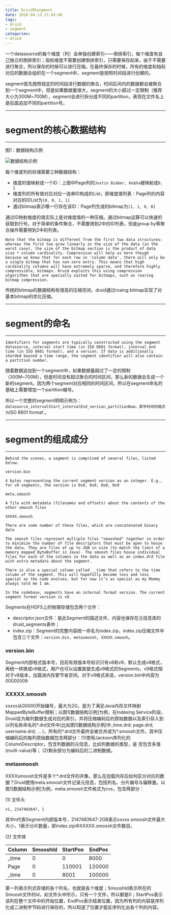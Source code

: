 ```yaml
---
title: Druid的segment
date: 2018-04-13 21:43:48
tags:
- druid
- segment
categories:
- druid
---
```


一个datasource的每个维度（列）会单独创建索引——倒排索引，每个维度有自己独立的倒排索引；指标维度不需要创建倒排索引，只需要保存起来，由于不需要进行聚合，所以保存的时候可以进行压缩。在最终保存的时候，所有的维度和指标对应的数据会组织在一个segment中，segment是按照时间段进行创建的。

segment首先按照规定的时间段进行数据的聚合，时间区间内的数据都会被聚合到一个segment中，但是如果数据量很大，segment的大小超过一定限制（推荐大小为300M~700M），segment会进行拆分成不同的partition，表现在文件名上是后面追加不同的partition号。

---
# segment的核心数据结构
---

图1：数据结构示例

![数据结构示例](https://upload-images.jianshu.io/upload_images/3151600-0e349c1fae92437d.png?imageMogr2/auto-orient/strip%7CimageView2/2/w/1240)

每个维度列的存储需要三种数据结构：

- 维度的值映射成一个ID：上图中Page列的`Justin Bieber, Ke$ha`被映射成`0, 1`
- 维度列的所有值对应对应一连串ID构成的List，即维度值列表：Page列的内容对应的IDList为`[0, 0, 1, 1]`
- 通过bitmap表示哪一行存在该ID：Page列生成的bitmap为`[1, 1, 0, 0]`

通过ID映射维度的值实际上是对维度值的一种压缩。通过bitmap运算可以快速的获取到行号。对于简单的条件聚合，不需要用到2中的ID列表，但是group by等聚合操作需要用到2中的列表。

```
Note that the bitmap is different from the first two data structures: whereas the first two grow linearly in the size of the data (in the worst case), the size of the bitmap section is the product of data size * column cardinality. Compression will help us here though because we know that for each row in 'column data', there will only be a single bitmap that has non-zero entry. This means that high cardinality columns will have extremely sparse, and therefore highly compressible, bitmaps. Druid exploits this using compression algorithms that are specially suited for bitmaps, such as roaring bitmap compression.
```

传统的bitmap的数据结构有很高的压缩空间，druid通过roaing bitmap实现了对基本bitmap的优化压缩。

---
# segment的命名
---

```
Identifiers for segments are typically constructed using the segment datasource, interval start time (in ISO 8601 format), interval end time (in ISO 8601 format), and a version. If data is additionally sharded beyond a time range, the segment identifier will also contain a partition number.
```

随着数据追加到一个segment中，如果数据量超过了一定的限制（300M~700M），但是时间没有超过聚合的时间区间，那么新的数据会生成一个新的segment。因为两个segment对应相同的时间区间，所以在segment命名的基础上需要增加一个partition编号。

所以一个完整的segment明明示例为：`datasource_intervalStart_intervalEnd_version_partitionNum，其中时间的格式为`ISO 8601 format`。

---
# segment的组成成分
---

```
Behind the scenes, a segment is comprised of several files, listed below.

version.bin

4 bytes representing the current segment version as an integer. E.g., for v9 segments, the version is 0x0, 0x0, 0x0, 0x9

meta.smoosh

A file with metadata (filenames and offsets) about the contents of the other smoosh files

XXXXX.smoosh

There are some number of these files, which are concatenated binary data

The smoosh files represent multiple files "smooshed" together in order to minimize the number of file descriptors that must be open to house the data. They are files of up to 2GB in size (to match the limit of a memory mapped ByteBuffer in Java). The smoosh files house individual files for each of the columns in the data as well as an index.drd file with extra metadata about the segment.

There is also a special column called __time that refers to the time column of the segment. This will hopefully become less and less special as the code evolves, but for now it’s as special as my Mommy always told me I am.

In the codebase, segments have an internal format version. The current segment format version is v9.
```

Segments在HDFS上的物理存储包含两个文件：

- descriptor.json文件：是此Segment的描述文件，内容也保存在元信息库的druid_segments表中；
- index.zip：Segment的完整内容统一命名为index.zip，index.zip压缩文件中包含三个文件：`version.bin, metasmoosh, XXXXX.smoosh`。

### version.bin

Segment内部格式版本号，目前有效版本号标识只有v8和v9，默认生成v8格式，再统一转换成v9格式，用户也可以设置直接生成v9格式的Segments，v9格式相对于v8版本，加载进内存更节省空间。对于v9格式来说，version.bin中内容为00000009

### XXXXX.smoosh

xxxxx从00000开始编号，最大为2G，是为了满足Java内存文件映射MappedByteBuffer限制；以图1[数据结构示例]为例，在Indexing Service阶段，Druid会为每列数据生成对应的索引，并将压缩编码后的原始数据以及索引存入到以列名称命名的*.drd文件中(比如图1[数据结构示例]中_time.drd; page.drd; username.drd; ... )，所有的*.drd文件最终会被合并成为*.smoosh文件。其中压缩编码后的每列原始数据包含两部分：(1)使用Jackson序列化的ColumnDescriptor，包含列数据的元信息，比如列数据的类型，是
否包含多值(multi-value)等； (2)剩余部分为编码后的二进制数据。

### metasmoosh

XXXXsmoosh文件是多个*.drd文件的并集，那么在加载内存后如何区分对应的数据？Druid使用meta.smoosh文件记录元信息，包括列名、分片编号与偏移量。以图1[数据结构示例]为例，meta.smoosh文件格式为cvs，包含两部分：

(1) 文件头

```
v1, 2147483647, 1
```

其中n代表Segment内部版本号，2147483647-2GB表示xxxxx.smoosh文件最大大小，1表示分片数量，即index.zip中XXXXX.smoosh文件数目。

(2) 文件体

Column | SmooshId | StartPos | EndPos
---|---|---|---
_time | 0 | 0 | 8000
Page | 0 | 110001 | 120000
_time | 0 | 8001 | 100000

第一列表示列式存储的各个列名，也就是各个维度；SmooshId表示所在的Smoosh文件的id，如文件头中所示，只有一个文件，所以都是0；StartPos表示该列在整个文件中的开始位置，EndPos表示结束位置，因为所有列的内容是序列化成二进制字节码进行保存的，所以知道了位置才能反序列化出各个列的内容。

